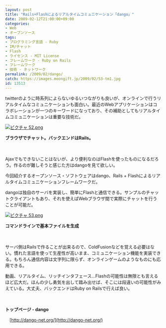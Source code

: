 ```yaml
---
layout: post
title: "Rails+Flashによるリアルタイムコミュニケーション「dango」"
date: 2009-02-12T21:00:00+09:00
categories:
- Web
- オープンソース
tags: 
- プログラミング言語 - Ruby
- IM/チャット
- Flash
- ライセンス - MIT License
- フレームワーク - Ruby on Rails
- フレームワーク
- 技術 - ネットワーク
permalink: /2009/02/dango/
catch: https://images.moongift.jp/2009/02/53-tm1.jpg
id: 13513
---
```

twitterのように時系列によらないゆるいつながりも良いが、オンラインで行うリアルタイムなコミュニケーションも面白い。最近のWebアプリケーションはコラボレーションが一つのキーワードになっており、その補助としてもリアルタイムコミュニケーションは重要な技術だ。

  

[![ピクチャ 52.png](https://images.moongift.jp/2009/02/52-tm1.jpg)](https://images.moongift.jp/2009/02/521.png)  
  
**ブラウザでチャット。バックエンドはRails。**

  

　

  

Ajaxでもできないことはないが、より便利なのはFlashを使ったものになるだろう。作るのが難しそうと感じた方はdangoを見て欲しい。

  

今回紹介するオープンソース・ソフトウェアはdango、Rails + Flashによるリアルタイムコミュニケーションフレームワークだ。

  
<!--more-->

dangoは独自のサーバを実装し、簡単にFlashと通信できる。サンプルのチャットクライアントもあり、それを使えばWebブラウザ間で実際にチャットを行うことが可能だ。

  

[![ピクチャ 53.png](https://images.moongift.jp/2009/02/53-tm1.jpg)](https://images.moongift.jp/2009/02/532.png)  
  
**コマンドラインで基本ファイルを生成**

  

　

  

サーバ側はRailsで作ることが出来るので、ColdFusionなどを覚える必要はない。慣れた言語を使って生産性が高いまま、コミュニケーション機能を実装できる。もちろん通信内容は文字列に限らず、オンラインゲームのようなものにも応用できる。

  

動画、リアルタイム、リッチインタフェース…Flashの可能性は無限とも言えるほど広大だ。ほんの少し勇気を出して踏み出せば、そこには段違いの可能性がみえている。大丈夫、バックエンドはRuby on Railsで行えば良い。

  

　

  

**トップページ - dango**  
  
　[http://dango-net.org/](http://dango-net.org/)

  

